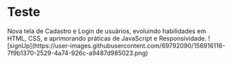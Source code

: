 <h1>Teste</h1>
Nova tela de Cadastro e Login de usuários, evoluindo habilidades em HTML, CSS, e aprimorando práticas de JavaScript e Responsividade.
![signUp](https://user-images.githubusercontent.com/69792090/156916116-7f9b1370-2529-4a74-926c-a9487d985023.png)
